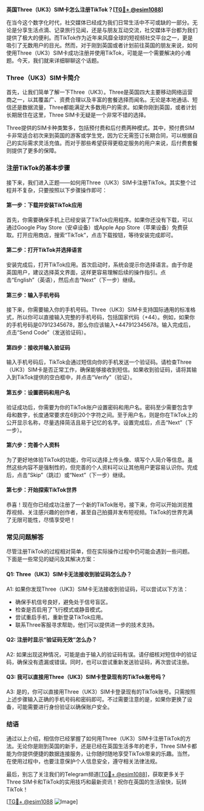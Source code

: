 **英国Three（UK3）SIM卡怎么注册TikTok？[[TG💪+ @esim1088](https://t.me/s/esim1088)]**

在当今这个数字化时代，社交媒体已经成为我们日常生活中不可或缺的一部分。无论是分享生活点滴、记录旅行见闻，还是与朋友互动交流，社交媒体平台都为我们提供了极大的便利。而TikTok作为近年来风靡全球的短视频社交平台之一，更是吸引了无数用户的目光。然而，对于刚到英国或者计划前往英国的朋友来说，如何使用Three（UK3）SIM卡成功注册并使用TikTok，可能是一个需要解决的小难题。今天，我们就来详细聊聊这个话题。

### Three（UK3）SIM卡简介

首先，让我们简单了解一下Three（UK3）。Three是英国四大主要移动网络运营商之一，以其覆盖广、资费合理以及丰富的套餐选择而闻名。无论是本地通话、短信还是数据流量，Three都能满足大多数用户的需求。如果你刚到英国，或者计划长期居住在这里，Three SIM卡无疑是一个非常不错的选择。

Three提供的SIM卡种类繁多，包括预付费和后付费两种模式。其中，预付费SIM卡非常适合初次来到英国的游客或学生党，因为它无需签订长期合同，可以根据自己的实际需求灵活充值。而对于那些希望获得更稳定服务的用户来说，后付费套餐则提供了更多的保障。

### 注册TikTok的基本步骤

接下来，我们进入正题——如何用Three（UK3）SIM卡注册TikTok。其实整个过程并不复杂，只要按照以下步骤操作即可：

#### 第一步：下载并安装TikTok应用

首先，你需要确保手机上已经安装了TikTok应用程序。如果你还没有下载，可以通过Google Play Store（安卓设备）或Apple App Store（苹果设备）免费获取。打开应用商店，搜索“TikTok”，点击下载按钮，等待安装完成即可。

#### 第二步：打开TikTok并选择语言

安装完成后，打开TikTok应用。首次启动时，系统会提示你选择语言。由于你是英国用户，建议选择英文界面，这样更容易理解后续的操作指引。点击“English”（英语），然后点击“Next”（下一步）继续。

#### 第三步：输入手机号码

接下来，你需要输入你的手机号码。Three（UK3）SIM卡支持国际通用的标准格式，所以你可以直接输入完整的手机号码，包括国家代码（+44）。例如，如果你的手机号码是07912345678，那么你应该输入+447912345678。输入完成后，点击“Send Code”（发送验证码）。

#### 第四步：接收并输入验证码

输入手机号码后，TikTok会通过短信向你的手机发送一个验证码。请检查Three（UK3）SIM卡是否正常工作，确保能够接收到短信。如果收到验证码，请将其输入到TikTok提供的空白框中，并点击“Verify”（验证）。

#### 第五步：设置密码和用户名

验证成功后，你需要为你的TikTok账户设置密码和用户名。密码至少需要包含字母和数字，长度通常要求在6到20个字符之间。至于用户名，则是你在TikTok上的公开显示名称，尽量选择简洁且易于记忆的名字。设置完成后，点击“Next”（下一步）。

#### 第六步：完善个人资料

为了更好地体验TikTok的功能，你可以选择上传头像、填写个人简介等信息。虽然这些内容不是强制性的，但完善的个人资料可以让其他用户更容易认识你。完成后，点击“Skip”（跳过）或“Next”（下一步）继续。

#### 第七步：开始探索TikTok世界

恭喜！现在你已经成功注册了一个新的TikTok账号。接下来，你可以开始浏览推荐视频、关注感兴趣的创作者，甚至自己拍摄并发布短视频。TikTok的世界充满了无限可能性，尽情享受吧！

### 常见问题解答

尽管注册TikTok的过程相对简单，但在实际操作过程中仍可能会遇到一些问题。下面是一些常见的疑问及其解决方案：

#### Q1: Three（UK3）SIM卡无法接收到验证码怎么办？

A1: 如果你发现Three（UK3）SIM卡无法接收到验证码，可以尝试以下方法：
- 确保手机信号良好，避免处于信号盲区。
- 检查是否启用了飞行模式或静音模式。
- 尝试重启手机，重新登录TikTok应用。
- 联系Three客服寻求帮助，他们可以提供进一步的技术支持。

#### Q2: 注册时显示“验证码无效”怎么办？

A2: 如果出现这种情况，可能是由于输入的验证码有误。请仔细核对短信中的验证码，确保没有遗漏或错误。同时，也可以尝试重新发送验证码，再次尝试注册。

#### Q3: 我可以直接用Three（UK3）SIM卡登录现有的TikTok账号吗？

A3: 是的，你可以直接用Three（UK3）SIM卡登录现有的TikTok账号。只需按照上述步骤输入正确的手机号码和密码即可。不过需要注意的是，如果你更换了设备，可能需要进行身份验证以确保账户安全。

### 结语

通过以上介绍，相信你已经掌握了如何用Three（UK3）SIM卡注册TikTok的方法。无论你是刚到英国的新手，还是已经在英国生活多年的老手，Three SIM卡都能为你提供便捷的数据连接服务，让你随时随地享受TikTok带来的乐趣。当然，在使用过程中，也要注意保护个人信息安全，遵守相关法律法规。

最后，别忘了关注我们的Telegram频道[[TG💪+ @esim1088](https://t.me/s/esim1088)]，获取更多关于Three SIM卡和TikTok的实用技巧和最新资讯！祝你在英国的生活愉快，玩转TikTok！

[[TG💪+ @esim1088](https://t.me/s/esim1088) ![Image](https://i.postimg.cc/4NQfJmqS/Snipaste-2025-05-13-00-14-12.png)]